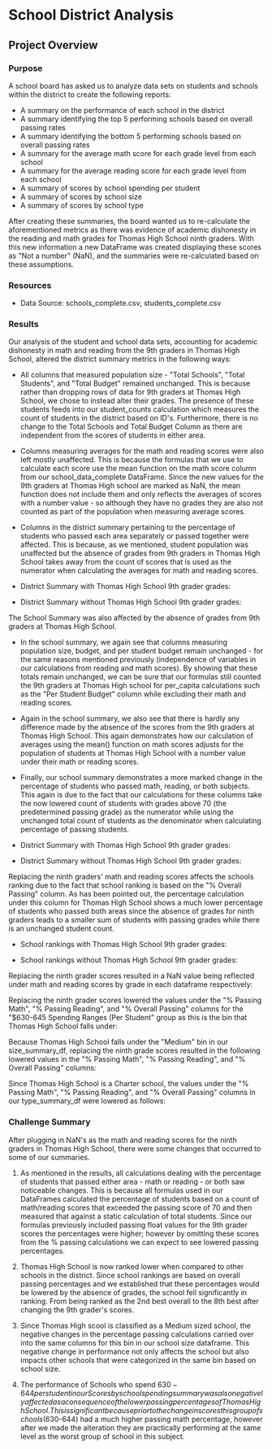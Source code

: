 # School District Analysis

## Project Overview

### Purpose

A school board has asked us to analyze data sets on students and schools within the district to create the following reports:

- A summary on the performance of each school in the district
- A summary identifying the top 5 performing schools based on overall passing rates
- A summary identifying the bottom 5 performing schools based on overall passing rates
- A summary for the average math score for each grade level from each school
- A summary for the average reading score for each grade level from each school
- A summary of scores by school spending per student
- A summary of scores by school size
- A summary of scores by school type

After creating these summaries, the board wanted us to re-calculate the aforementioned metrics as there was evidence of academic dishonesty in the reading and math grades for Thomas High School ninth graders. With this new information a new DataFrame was created displaying these scores as "Not a number" (NaN), and the summaries were re-calculated based on these assumptions.

### Resources

- Data Source: schools_complete.csv, students_complete.csv

### Results

Our analysis of the student and school data sets, accounting for academic dishonesty in math and reading from the 9th graders in Thomas High School, altered the district summary metrics in the following ways:

- All columns that measured population size - "Total Schools", "Total Students", and "Total Budget" remained unchanged. This is because rather than dropping rows of data for 9th graders at Thomas High School, we chose to instead alter their grades. The presence of these students feeds into our student_counts calculation which measures the count of students in the district based on ID's. Furthermore, there is no change to the Total Schools and Total Budget Column as there are independent from the scores of students in either area.

- Columns measuring averages for the math and reading scores were also left mostly unaffected. This is because the formulas that we use to calculate each score use the mean function on the math score column from our school_data_complete DataFrame. Since the new values for the 9th graders at Thomas High school are marked as NaN, the mean function does not include them and only reflects the averages of scores with a number value - so although they have no grades they are also not counted as part of the population when measuring average scores.

- Columns in the district summary pertaining to the percentage of students who passed each area separately or passed together were affected. This is because, as we mentioned, student population was unaffected but the absence of grades from 9th graders in Thomas High School takes away from the count of scores that is used as the numerator when calculating the averages for math and reading scores.

- District Summary with Thomas High School 9th grader grades:

- District Summary without Thomas High School 9th grader grades:

The School Summary was also affected by the absence of grades from 9th graders at Thomas High School.

- In the school summary, we again see that columns measuring population size, budget, and per student budget remain unchanged - for the same reasons mentioned previously (independence of variables in our calculations from reading and math scores). By showing that these totals remain unchanged, we can be sure that our formulas still counted the 9th graders at Thomas High school for per_capita calculations such as the "Per Student Budget" column while excluding their math and reading scores.

- Again in the school summary, we also see that there is hardly any difference made by the absence of the scores from the 9th graders at Thomas High School. This again demonstrates how our calculation of averages using the mean() function on math scores adjusts for the population of students at Thomas High School with a number value under their math or reading scores.

- Finally, our school summary demonstrates a more marked change in the percentage of students who passed math, reading, or both subjects. This again is due to the fact that our calculations for these columns take the now lowered count of students with grades above 70 (the predetermined passing grade) as the numerator while using the unchanged total count of students as the denominator when calculating percentage of passing students.

- District Summary with Thomas High School 9th grader grades:

- District Summary without Thomas High School 9th grader grades:

Replacing the ninth graders' math and reading scores affects the schools ranking due to the fact that school ranking is based on the "% Overall Passing" column. As has been pointed out, the percentage calculation under this column for Thomas High School shows a much lower percentage of students who passed both areas since the absence of grades for ninth graders leads to a smaller sum of students with passing grades while there is an unchanged student count.

- School rankings with Thomas High School 9th grader grades:

- School rankings without Thomas High School 9th grader grades:

Replacing the ninth grader scores resulted in a NaN value being reflected under math and reading scores by grade in each dataframe respectively:

Replacing the ninth grader scores lowered the values under the "% Passing Math", "% Passing Reading", and "% Overall Passing" columns for the "$630-645 Spending Ranges (Per Student" group as this is the bin that Thomas High School falls under:

Because Thomas High School falls under the "Medium" bin in our size_summary_df, replacing the ninth grade scores resulted in the following lowered values in the "% Passing Math", "% Passing Reading", and "% Overall Passing" columns:

Since Thomas High School is a Charter school, the values under the "% Passing Math", "% Passing Reading", and "% Overall Passing" columns in our type_summary_df were lowered as follows:

### Challenge Summary

After plugging in NaN's as the math and reading scores for the ninth graders in Thomas High School, there were some changes that occurred to some of our summaries. 

1. As mentioned in the results, all calculations dealing with the percentage of students that passed either area - math or reading - or both saw noticeable changes. This is because all formulas used in our DataFrames calculated the percentage of students based on a count of math/reading scores that exceeded the passing score of 70 and then measured that against a static calculation of total students. Since our formulas previously included passing float values for the 9th grader scores the percentages were higher; however by omitting these scores from the % passing calculations we can expect to see lowered passing percentages.

2. Thomas High School is now ranked lower when compared to other schools in the district. Since school rankings are based on overall passing percentages and we established that these percentages would be lowered by the absence of grades, the school fell significantly in ranking. From being ranked as the 2nd best overall to the 8th best after changing the 9th grader's scores.

3. Since Thomas High scool is classified as a Medium sized school, the negative changes in the percentage passing calculations carried over into the same columns for this bin in our school size dataframe. This negative change in performance not only affects the school but also impacts other schools that were categorized in the same bin based on school size.

4. The performance of Schools who spend $630-644 per student in our Scores by school spending summary was also negatively affected as a consequence of the lower passing percentages of Thomas High School. This is significant because prior to the change in scores this group of schools ($630-644) had a much higher passing math percentage, however after we made the alteration they are practically performing at the same level as the worst group of school in this subject.
